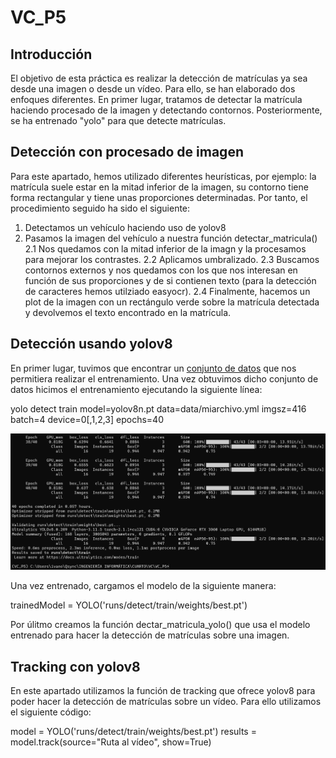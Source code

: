 # VC_P5

## Introducción 

El objetivo de esta práctica es realizar la detección de matrículas ya sea desde una imagen o desde un vídeo. Para ello, se han elaborado dos enfoques diferentes. En primer lugar, tratamos de detectar la matrícula haciendo procesado de la imagen y detectando contornos. Posteriormente, se ha entrenado "yolo" para que detecte matrículas.

## Detección con procesado de imagen

Para este apartado, hemos utilizado diferentes heurísticas, por ejemplo: la matrícula suele estar en la mitad inferior de la imagen, su contorno tiene forma rectangular y tiene unas proporciones determinadas. Por tanto, el procedimiento seguido ha sido el siguiente:

1. Detectamos un vehículo haciendo uso de yolov8
2. Pasamos la imagen del vehículo a nuestra función detectar_matricula()
    2.1 Nos quedamos con la mitad inferior de la imagn y la procesamos para mejorar los contrastes.
    2.2 Aplicamos umbralizado.
    2.3 Buscamos contornos externos y nos quedamos con los que nos interesan en función de sus proporciones y de si contienen texto (para la detección de caracteres hemos utilziado easyocr).
    2.4 Finalmente, hacemos un plot de la imagen con un rectángulo verde sobre la matrícula detectada y devolvemos el texto encontrado en la matrícula.


## Detección usando yolov8

En primer lugar, tuvimos que encontrar un [conjunto de datos](https://github.com/ivanom2002/VC_P5/edit/main/dataset) que nos permitiera realizar el entrenamiento. Una vez obtuvimos dicho conjunto de datos hicimos el entrenamiento ejecutando la siguiente línea:

yolo detect train model=yolov8n.pt data=data/miarchivo.yml imgsz=416 batch=4 device=0[,1,2,3] epochs=40

![Resultado del entrenamiento](https://github.com/ivanom2002/VC_P5/blob/main/entrenamiento.jpg)

Una vez entrenado, cargamos el modelo de la siguiente manera:

trainedModel = YOLO('runs/detect/train/weights/best.pt')

Por úlitmo creamos la función dectar_matricula_yolo() que usa el modelo entrenado para hacer la detección de matrículas sobre una imagen.

## Tracking con yolov8

En este apartado utilizamos la función de tracking que ofrece yolov8 para poder hacer la detección de matrículas sobre un vídeo. Para ello utilizamos el siguiente código:

model = YOLO('runs/detect/train/weights/best.pt')
results = model.track(source="Ruta al vídeo", show=True)

